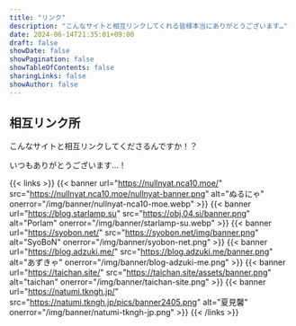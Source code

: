 ```yaml
---
title: "リンク"
description: "こんなサイトと相互リンクしてくれる皆様本当にありがとうございます…"
date: 2024-06-14T21:35:01+09:00
draft: false
showDate: false
showPagination: false
showTableOfContents: false
sharingLinks: false
showAuthor: false
---
```


## 相互リンク所

こんなサイトと相互リンクしてくださるんですか！？

いつもありがとうございます…！

{{< links >}}
  {{< banner url="https://nullnyat.nca10.moe/" src="https://nullnyat.nca10.moe/nullnyat-banner.png" alt="ぬるにゃ" onerror="/img/banner/nullnyat-nca10-moe.webp" >}}
  {{< banner url="https://blog.starlamp.su" src="https://obj.04.si/banner.png" alt="Porlam" onerror="/img/banner/starlamp-su.webp" >}}
  {{< banner url="https://syobon.net/" src="https://syobon.net/img/banner.png" alt="SyoBoN" onerror="/img/banner/syobon-net.png" >}}
  {{< banner url="https://blog.adzuki.me/" src="https://blog.adzuki.me/banner.png" alt="あずきゃ" onerror="/img/banner/blog-adzuki-me.png" >}}
  {{< banner url="https://taichan.site/" src="https://taichan.site/assets/banner.png" alt="taichan" onerror="/img/banner/taichan-site.png" >}}
  {{< banner url="https://natumi.tkngh.jp/" src="https://natumi.tkngh.jp/pics/banner2405.png" alt="夏見馨" onerror="/img/banner/natumi-tkngh-jp.png" >}}
{{< /links >}}
